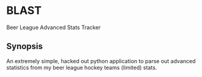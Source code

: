 # BLAST

Beer League Advanced Stats Tracker

## Synopsis

An extremely simple, hacked out python application to parse out advanced statistics from my beer league hockey teams (limited) stats.
